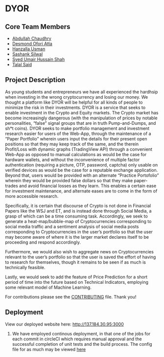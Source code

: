 # DYOR

## Core Team Members

- [Abdullah Chaudhry](https://github.com/aqhra050)
- [Desmond Ofori Atta](https://github.com/Des-cloud)
- [Hanzalla Usman](https://github.com/HanzallaUsman)
- [Sashank Silwal](https://github.com/sashanksilwal)
- [Syed Umair Hussain Shah](https://github.com/Umairshah99)
- [Talal Said](https://github.com/talalsaid1)


## Project Description

As young students and entrepreneurs we have all experienced the hardhsip when investing in the wrong cryptocurrency and losing our money. We thought a platform like DYOR will be helpful for all kinds of people to minimize the risk in their investments. DYOR is a service that seeks to enable investment in the Crypto and Equity markets. The Crypto market has become increasingly dangerous (with the manipulation of prices by notable personalities, “false” signal groups that are in truth Pump-and-Dumps, and sh\*t coins). DYOR seeks to make portfolio management and investment research easier for users of the Web-App, through the maintenance of a “Paper Portfolio” wherein users input the details for their present open positions so that they may keep track of the same, and the therein Profit/Loss with dynamic graphs (TradingView API) through a convenient Web-App as opposed to manual calculations as would be the case for hardware wallets, and without the inconvenience of multiple factor authentication (requiring a picture, OTP, password, captcha) only usable on verified devices as would be the case for a reputable exchange application. Beyond that, users would be provided with an alternate “Practice Portofolio” wherein they would be provided false dollars so that they make paper-trades and avoid financial losses as they learn. This enables a certain ease for investment maintenance, and alternate eases are to come in the form of more accessible research.

Specifically, it is certain that discourse of Crypto is not done in Financial Papers like the WSJ and ET, and is instead done through Social Media, a grasp of which can be a time consuming task. Accordingly, we seek to generate a heat-map/bubble-map of Cryptocurrencies corresponding to social media traffic and a sentiment analysis of social media posts corresponding to Cryptocurrencies in the user’s portfolio so that the user may become aware of where it is the larger market declares itself to be proceeding and respond accordingly.

Furthermore, we would also wish to aggregate news on Cryptocurrencies relevant to the user’s portfolio so that the user is saved the effort of having to research for themselves, though it remains to be seen if as much is technically feasible.

Lastly, we would seek to add the feature of Price Prediction for a short period of time into the future based on Technical Indicators, employing some relevant model of Machine Learning.

For contributions please see the [CONTRIBUTING](https://github.com/sashanksilwal/DYOR/blob/master/CONTRIBUTING.md) file. Thank you!

## Deployment

View our deployed website here: http://137.184.30.95:3000

1. We have employed continous deployment, in that one of the jobs for each commit in circleCI which requires manual approval and the successful completion of unit tests and the build process. The config file for as much may be viewed [here](./.circleci/config.yml)

